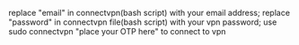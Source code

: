 replace "email" in connectvpn(bash script) with your email address;
replace "password" in connectvpn file(bash script) with your vpn password;
use sudo connectvpn "place your OTP here" to connect to vpn
